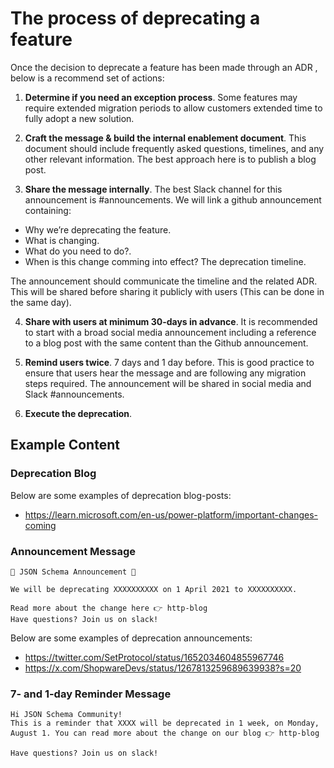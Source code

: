 # The process of deprecating a feature

Once the decision to deprecate a feature has been made through an ADR , below is a recommend set of actions:

1. **Determine if you need an exception process**. Some features may require extended migration periods to allow customers extended time to fully adopt a new solution.

2. **Craft the message & build the internal enablement document**. This document should include frequently asked questions, timelines, and any other relevant information. The best approach here is to publish a blog post.

3. **Share the message internally**. The best Slack channel for this announcement is #announcements. We will link a github announcement containing:
  - Why we’re deprecating the feature.
  - What is changing.
  - What do you need to do?.
  - When is this change comming into effect? The deprecation timeline.

The announcement should communicate the timeline and the related ADR. This will be shared before sharing it publicly with users (This can be done in the same day).

4. **Share with users at minimum 30-days in advance**. It is recommended to start with a broad social media announcement including a reference to a blog post with the same content than the Github announcement. 


5. **Remind users twice**. 7 days and 1 day before. This is good practice to ensure that users hear the message and are following any migration steps required. The announcement will be shared in social media and Slack #announcements.

6. **Execute the deprecation**.

## Example Content

### Deprecation Blog
Below are some examples of deprecation blog-posts: 
 - https://learn.microsoft.com/en-us/power-platform/important-changes-coming

### Announcement Message

    🚨 JSON Schema Announcement 🚨

    We will be deprecating XXXXXXXXXX on 1 April 2021 to XXXXXXXXXX.

    Read more about the change here 👉 http-blog
    Have questions? Join us on slack!


Below are some examples of deprecation announcements:
 - https://twitter.com/SetProtocol/status/1652034604855967746
 - https://x.com/ShopwareDevs/status/1267813259689639938?s=20
 

### 7- and 1-day Reminder Message

    Hi JSON Schema Community!
    This is a reminder that XXXX will be deprecated in 1 week, on Monday, August 1. You can read more about the change on our blog 👉 http-blog

    Have questions? Join us on slack!

